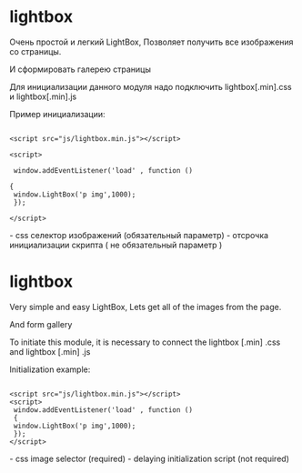 # lightbox

Очень простой и легкий LightBox,
Позволяет получить все изображения со страницы.

И сформировать галерею страницы

Для инициализации данного модуля надо подключить lightbox[.min].css и lightbox[.min].js

Пример инициализации: 


<code>
&lt;script src="js/lightbox.min.js"&gt;&lt;/script&gt;
<br />&lt;script&gt;
<br /> window.addEventListener('load' , function ()<br /> 
{<br /> window.LightBox('p img',1000);<br /> });
<br />&lt;/script&gt;
</code>

<selector> - css селектор изображений (обязательный параметр) 
<timeout> - отсрочка инициализации скрипта ( не обязательный параметр )



# lightbox

Very simple and easy LightBox,
Lets get all of the images from the page.

And form gallery

To initiate this module, it is necessary to connect the lightbox [.min] .css and lightbox [.min] .js

Initialization example:


<code>
&lt;script src="js/lightbox.min.js"&gt;&lt;/script&gt;<br />&lt;script&gt;<br /> window.addEventListener('load' , function ()<br /> {<br /> window.LightBox('p img',1000);<br /> });<br />&lt;/script&gt;
</code>

<selector> - css image selector (required)
<timeout> - delaying initialization script (not required)
